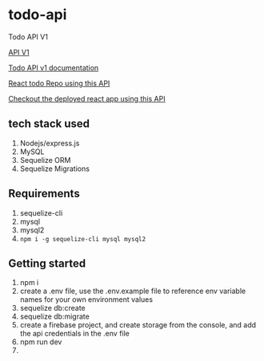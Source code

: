 # todo-api

Todo API V1

[API V1](https://ammar-todo-api.herokuapp.com/)

[Todo API v1 documentation](https://documenter.getpostman.com/view/7504301/UyxqAhrr#intro)

[React todo Repo using this API](https://github.com/AmmarAlkhooly98/todo-client)

[Checkout the deployed react app using this API](https://ammar-todo-app.herokuapp.com/)

## tech stack used

1. Nodejs/express.js
2. MySQL
3. Sequelize ORM
4. Sequelize Migrations

## Requirements

1. sequelize-cli
2. mysql
3. mysql2
4. `npm i -g sequelize-cli mysql mysql2`

## Getting started

1. npm i
2. create a .env file, use the .env.example file to reference env variable names for your own environment values
3. sequelize db:create
4. sequelize db:migrate
5. create a firebase project, and create storage from the console, and add the api credentials in the .env file
6. npm run dev
7. 
